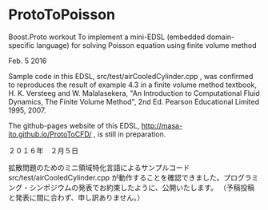 # ProtoToPoisson
Boost.Proto workout To implement a mini-EDSL (embedded domain-specific language) for solving Poisson equation using finite volume method

Feb. 5 2016

Sample code in this EDSL, src/test/airCooledCylinder.cpp , was confirmed to reproduces the result of example 4.3 in a finite volume method textbook, 
H. K. Versteeg and W. Malalasekera,
"An Introduction  to Computational Fluid Dynamics, The Finite Volume Method", 2nd Ed.
 Pearson Educational Limited 1995, 2007.
 
The github-pages website of this EDSL, http://masa-ito.github.io/ProtoToCFD/ , is still in preparation.
 

２０１６年　２月５日

拡散問題のためのミニ領域特化言語によるサンプルコード
src/test/airCooledCylinder.cpp
が動作することを確認できました。プログラミング・シンポジウムの発表でお約束したように、公開いたします。
（予稿投稿と発表に間に合わず、申し訳ありません。）

